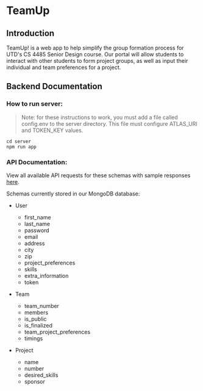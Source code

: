 
# TeamUp

## Introduction

TeamUp! is a web app to help simplify the group formation process for UTD's CS 4485 Senior Design course. Our portal will allow students to interact with other students to form project groups, as well as input their individual and team preferences for a project.

## Backend Documentation

### How to run server:

> Note: for these instructions to work, you must add a file called config.env to the server directory. This file must configure ATLAS_URI and TOKEN_KEY values.

    cd server
    npm run app

  
### API Documentation:

View all available API requests for these schemas with sample responses [here](https://documenter.getpostman.com/view/10655805/2s93CNNtJy).

Schemas currently stored in our MongoDB database:

- User
	- first_name
	- last_name
	- password
	- email
	- address
	- city
	- zip
	- project_preferences
	- skills
	- extra_information
	- token

- Team
	- team_number
	- members
	- is_public
	- is_finalized
	- team_project_preferences
	- timings

- Project
	- name
	- number
	- desired_skills
	- sponsor
